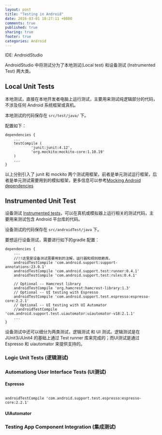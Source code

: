 ```yaml
---
layout: post
title: "Testing in Android"
date: 2016-03-01 18:27:11 +0800
comments: true
published: true
sharing: true
footer: true
categories: Android
---
```


IDE: AndroidStudio

AndroidStudio 中将测试分为了本地测试(Local test) 和设备测试 (Instrumented Test) 两大类。

## Local Unit Tests

本地测试，直接在本地开发者电脑上运行测试，主要用来测试纯逻辑部分的代码，不涉及任何 Android 系统框架或真机。

本地测试的代码保存在 `src/test/java/` 下。

配置如下：

```
dependencies {
    ...
    testCompile (
            'junit:junit:4.12',
            'org.mockito:mockito-core:1.10.19'
    )
    ...
}
```

以上分别引入了 junit 和 mockito 两个测试用框架，前者是单元测试运行框架，后者是单元测试需要用到的模拟框架，更多信息可以参考[Mocking Android dependencies ](http://developer.android.com/training/testing/unit-testing/local-unit-tests.html#mocking-dependencies)

## Instrumented Unit Test

设备测试 [Instrumented tests](http://developer.android.com/training/testing/start/index.html#run-instrumented-tests)，可以在真机或模拟器上运行相关的测试代码，主要用来测试包含 Android 平台库的代码。

设备测试的代码保存在 `src/androidTest/java` 下。

要想运行设备测试，需要进行如下的gradle 配置：

```
dependencies {
    ...
    //!!这里是设备测试需要用到的注解，运行器和规则依赖库。
    androidTestCompile 'com.android.support:support-annotations:23.0.1'
    androidTestCompile 'com.android.support.test:runner:0.4.1'
    androidTestCompile 'com.android.support.test:rules:0.4.1'

    // Optional -- Hamcrest library
    androidTestCompile 'org.hamcrest:hamcrest-library:1.3'
    // Optional -- UI testing with Espresso
    androidTestCompile 'com.android.support.test.espresso:espresso-core:2.2.1'
    // Optional -- UI testing with UI Automator
    //androidTestCompile 'com.android.support.test.uiautomator:uiautomator-v18:2.1.1'
    ...
}
```

设备测试中还可以细分为两类测试，逻辑测试 和 UI 测试。逻辑测试是在 JUnit3/JUnit4 的基础上通过 Test runner 库来完成的；而UI测试是通过 Espresso 和 uiautomator 来提供支持的。
<!-- InstrumentationTestRunner   AndroidJUnitRunner  MonitoringInstrumentation -->

### Logic Unit Tests (逻辑测试)

### Automationg User Interface Tests (UI测试)

#### Espresso

```

androidTestCompile 'com.android.support.test.espresso:espresso-core:2.2.1'

```

#### UIAutomator

### Testing App Component Integration (集成测试)
